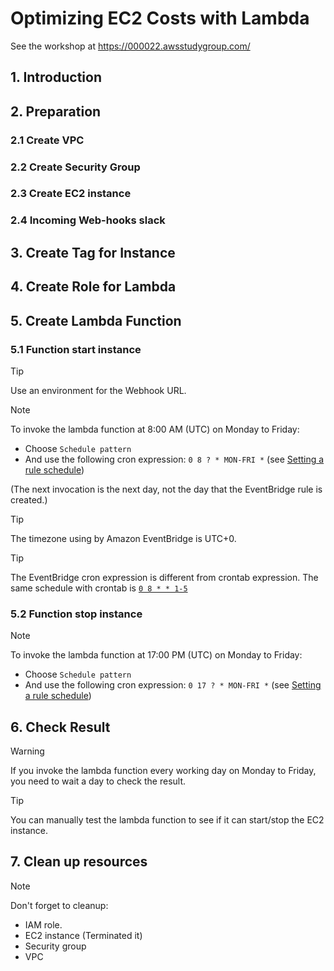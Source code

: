 # Optimizing EC2 Costs with Lambda

See the workshop at <https://000022.awsstudygroup.com/>

## 1. Introduction

## 2. Preparation

### 2.1 Create VPC

### 2.2 Create Security Group

### 2.3 Create EC2 instance

### 2.4 Incoming Web-hooks slack

## 3. Create Tag for Instance

## 4. Create Role for Lambda

## 5. Create Lambda Function

### 5.1 Function start instance

> [!TIP]
> Use an environment for the Webhook URL.

> [!NOTE]
> To invoke the lambda function at 8:00 AM (UTC) on Monday to Friday:
>
> - Choose `Schedule pattern`
> - And use the following cron expression: `0 8 ? * MON-FRI *` (see [Setting a rule schedule](https://docs.aws.amazon.com/eventbridge/latest/userguide/eb-scheduled-rule-pattern.html))
>
> (The next invocation is the next day, not the day that the EventBridge rule is created.)

> [!TIP]
> The timezone using by Amazon EventBridge is UTC+0.

> [!TIP]
> The EventBridge cron expression is different from crontab expression. The same schedule with crontab is [`0 8 * * 1-5`](https://crontab.guru/#0_8_*_*_1-5)

### 5.2 Function stop instance

> [!NOTE]
> To invoke the lambda function at 17:00 PM (UTC) on Monday to Friday:
>
> - Choose `Schedule pattern`
> - And use the following cron expression: `0 17 ? * MON-FRI *` (see [Setting a rule schedule](https://docs.aws.amazon.com/eventbridge/latest/userguide/eb-scheduled-rule-pattern.html))

## 6. Check Result

> [!WARNING]
> If you invoke the lambda function every working day on Monday to Friday, you need to wait a day to check the result.

> [!TIP]
> You can manually test the lambda function to see if it can start/stop the EC2 instance.

## 7. Clean up resources

> [!NOTE]
> Don't forget to cleanup:
>
> - IAM role.
> - EC2 instance (Terminated it)
> - Security group
> - VPC
